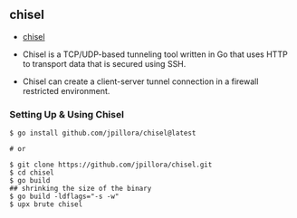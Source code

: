 ## chisel
- [chisel](https://github.com/jpillora/chisel)

- Chisel is a TCP/UDP-based tunneling tool written in Go that uses HTTP to transport data that is secured using SSH.
- Chisel can create a client-server tunnel connection in a firewall restricted environment.

### Setting Up & Using Chisel
```shell
$ go install github.com/jpillora/chisel@latest

# or

$ git clone https://github.com/jpillora/chisel.git
$ cd chisel
$ go build
## shrinking the size of the binary
$ go build -ldflags="-s -w"
$ upx brute chisel 
```

### 
